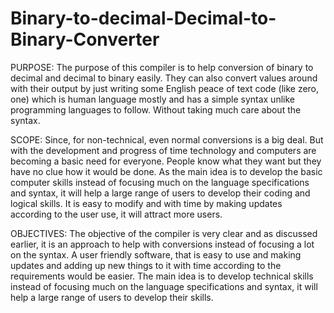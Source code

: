 # Binary-to-decimal-Decimal-to-Binary-Converter
PURPOSE:
The purpose of this compiler is to help conversion of binary to decimal and decimal to binary easily. They can also convert values around with their output by just writing some English peace of text code (like zero, one) which is human language mostly and has a simple syntax unlike programming languages to follow. Without taking much care about the syntax.

SCOPE:
Since, for non-technical, even normal conversions is a big deal. But with the development and progress of time technology and computers are becoming a basic need for everyone. People know what they want but they have no clue how it would be done. As the main idea is to develop the basic computer skills instead of focusing much on the language specifications and syntax, it will help a large range of users to develop their coding and logical skills. It is easy to modify and with time by making updates according to the user use, it will attract more users. 

OBJECTIVES:
 The objective of the compiler is very clear and as discussed earlier, it is an approach to help with conversions  instead of focusing a lot on the syntax. A user friendly software, that is easy to use and making updates and adding up new things to it with time according to the requirements would be easier. The main idea is to develop technical skills instead of focusing much on the language specifications and syntax, it will help a large range of users to develop their skills.

